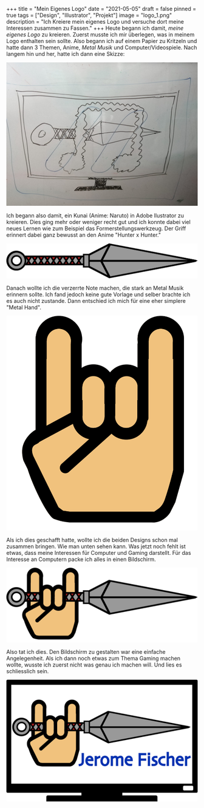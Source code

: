+++
title = "Mein Eigenes Logo"
date = "2021-05-05"
draft = false
pinned = true
tags = ["Design", "Illustrator", "Projekt"]
image = "logo_1.png"
description = "Ich Kreiere mein eigenes Logo und versuche dort meine Interessen zusammen zu Fassen."
+++
Heute begann ich damit, *meine eigenes Logo* zu kreieren. Zuerst musste ich mir überlegen, was in meinem Logo enthalten sein sollte. Also begann ich auf einem Papier zu Kritzeln und hatte dann 3 Themen, Anime, *Metal Musik* und Computer/Videospiele. Nach langem hin und her, hatte ich dann eine Skizze: 

![Skizze. (Die Blauen ovale sollen Lichtreflektionen darstellen) ](whatsapp-image-2021-05-05-at-17.15.47.jpeg)

Ich begann also damit, ein Kunai (Anime: Naruto) in Adobe Ilustrator zu kreieren. Dies ging mehr oder weniger recht gut und ich konnte dabei viel neues Lernen wie zum Beispiel das Formerstellungswerkzeug. Der Griff erinnert dabei ganz bewusst an den Anime "Hunter x Hunter." 

![Kunai](vektorkunai.png)

Danach wollte ich die verzerrte Note machen, die stark an Metal Musik erinnern sollte. Ich fand jedoch keine gute Vorlage und selber brachte ich es auch nicht zustande. Dann entschied ich mich für eine eher simplere "Metal Hand". 

![Metal Hand](hand.png)

Als ich dies geschafft hatte, wollte ich die beiden Designs schon mal zusammen bringen. Wie man unten sehen kann. Was jetzt noch fehlt ist etwas, dass meine Interessen für Computer und Gaming darstellt. Für das Interesse an Computern packe ich alles in einen Bildschirm.

![Erste annäherung an das Logo.](logo_1.png)

Also tat ich dies. Den Bildschirm zu gestalten war eine einfache Angelegenheit. Als ich dann noch etwas zum Thema Gaming machen wollte, wusste ich zuerst nicht was genau ich machen will. Und lies es schliesslich sein.

![Logo](final.png)